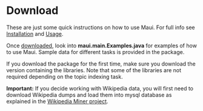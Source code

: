 # Download #

These are just some quick instructions on how to use Maui. For full info see [Installation](Installation.md) and [Usage](Usage.md).

Once [downloaded](http://code.google.com/p/maui-indexer/downloads/list), look into **maui.main.Examples.java** for examples of how to use Maui. Sample data for different tasks is provided in the package.

If you download the package for the first time, make sure you download the version containing the libraries. Note that some of the libraries are not required depending on the topic indexing task.

**Important:** If you decide working with Wikipedia data, you will first need to download Wikipedia dumps and load them into mysql database as explained in the [Wikipedia Miner project](http://wikipedia-miner.sourceforge.net/).